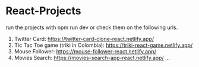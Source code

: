 # React-Projects

run the projects with npm run dev or check them on the following urls.

1. Twitter Card: https://twitter-card-clone-react.netlify.app/
2. Tic Tac Toe game (triki in Colombia): https://triki-react-game.netlify.app/
3. Mouse Follower: https://mouse-follower-react.netlify.app/
4. Movies Search: https://movies-search-app-react.netlify.app/
...
